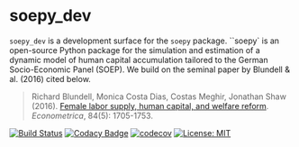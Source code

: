 # soepy_dev

``soepy_dev`` is a development surface for the ``soepy`` package.  ``soepy` is an open-source Python package for the simulation and estimation of a dynamic model of human capital accumulation tailored to the German Socio-Economic Panel (SOEP). We build on the seminal paper by Blundell & al. (2016) cited below.

> Richard Blundell, Monica Costa Dias, Costas Meghir, Jonathan Shaw (2016). [Female labor supply, human capital, and welfare reform](https://doi.org/10.3982/ECTA11576). *Econometrica*, 84(5): 1705-1753.


[![Build Status](https://travis-ci.org/OpenSourceEconomics/soepy.svg?branch=master)](https://travis-ci.org/OpenSourceEconomics/soepy) 
[![Codacy Badge](https://api.codacy.com/project/badge/Grade/a5740a4444f945418feec63bb79bd51b)](https://www.codacy.com/app/SeBecker/soepy?utm_source=github.com&amp;utm_medium=referral&amp;utm_content=OpenSourceEconomics/soepy&amp;utm_campaign=Badge_Grade)
[![codecov](https://codecov.io/gh/OpenSourceEconomics/soepy/branch/master/graph/badge.svg)](https://codecov.io/gh/OpenSourceEconomics/soepy)
[![License: MIT](https://img.shields.io/badge/License-MIT-blue.svg)](https://github.com/OpenSourceEconomics/soepy/blob/master/LICENSE)
